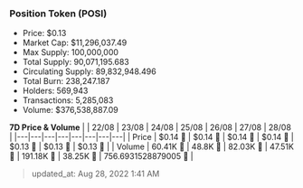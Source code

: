 
  ### Position Token (POSI)
  - Price: $0.13
  - Market Cap: $11,296,037.49
  - Max Supply: 100,000,000
  - Total Supply: 90,071,195.683
  - Circulating Supply: 89,832,948.496
  - Total Burn: 238,247.187
  - Holders: 569,943
  - Transactions: 5,285,083
  - Volume: $376,538,887.09

  **7D Price & Volume**
  | | 22&#x2F;08 | 23&#x2F;08 | 24&#x2F;08 | 25&#x2F;08 | 26&#x2F;08 | 27&#x2F;08 | 28&#x2F;08 |
  |---|---|---|---|---|---|---|---|
  | Price | $0.14 🔻 | $0.14 🔻 | $0.14 🔻 | $0.14 🔻 | $0.13 🔻 | $0.13 🔻 | $0.13 🚀 |
  | Volume | 60.41K 🔻 | 48.8K 🔻 | 82.03K 🚀 | 47.51K 🔻 | 191.18K 🚀 | 38.25K 🔻 | 756.6931528879005 🔻 |

  > updated_at: Aug 28, 2022 1:41 AM

